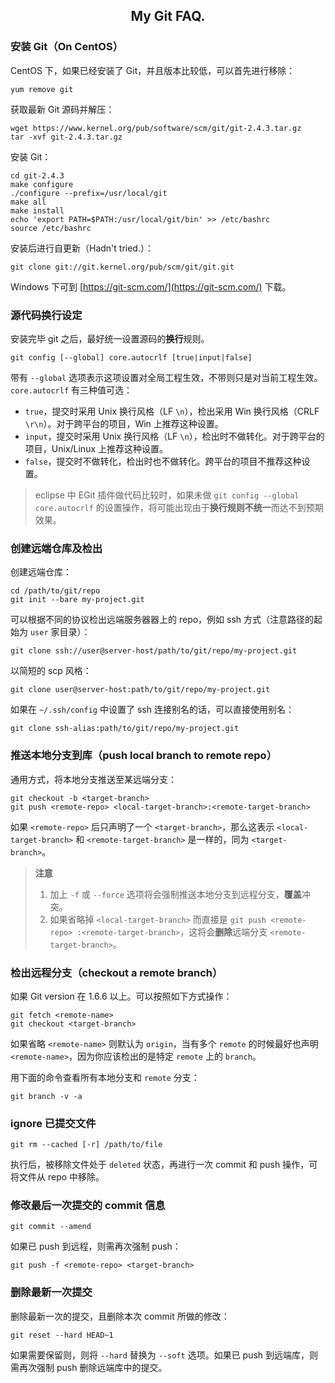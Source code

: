 ## <center>My Git FAQ.</center>

### 安装 Git（On CentOS）

CentOS 下，如果已经安装了 Git，并且版本比较低，可以首先进行移除：

	yum remove git

获取最新 Git 源码并解压：

	wget https://www.kernel.org/pub/software/scm/git/git-2.4.3.tar.gz
	tar -xvf git-2.4.3.tar.gz

安装 Git：

	cd git-2.4.3
	make configure
	./configure --prefix=/usr/local/git
	make all
	make install
	echo 'export PATH=$PATH:/usr/local/git/bin' >> /etc/bashrc
	source /etc/bashrc

安装后进行自更新（Hadn't tried.）：

	git clone git://git.kernel.org/pub/scm/git/git.git

Windows 下可到 [https://git-scm.com/](https://git-scm.com/) 下载。

### 源代码换行设定

安装完毕 git 之后，最好统一设置源码的**换行**规则。

	git config [--global] core.autocrlf [true|input|false]

带有 `--global` 选项表示这项设置对全局工程生效，不带则只是对当前工程生效。`core.autocrlf` 有三种值可选：

 - `true`，提交时采用 Unix 换行风格（LF `\n`），检出采用 Win 换行风格（CRLF `\r\n`）。对于跨平台的项目，Win 上推荐这种设置。
 - `input`，提交时采用 Unix 换行风格（LF `\n`），检出时不做转化。对于跨平台的项目，Unix/Linux 上推荐这种设置。
 - `false`，提交时不做转化，检出时也不做转化。跨平台的项目不推荐这种设置。

 > eclipse 中 EGit 插件做代码比较时，如果未做 `git config --global core.autocrlf` 的设置操作，将可能出现由于**换行规则不统一**而达不到预期效果。

### 创建远端仓库及检出

创建远端仓库：

	cd /path/to/git/repo
	git init --bare my-project.git

可以根据不同的协议检出远端服务器器上的 repo，例如 ssh 方式（注意路径的起始为 `user` 家目录）：

	git clone ssh://user@server-host/path/to/git/repo/my-project.git

以简短的 scp 风格：

	git clone user@server-host:path/to/git/repo/my-project.git

如果在 `~/.ssh/config` 中设置了 ssh 连接别名的话，可以直接使用别名：

	git clone ssh-alias:path/to/git/repo/my-project.git

### 推送本地分支到库（push local branch to remote repo）

通用方式，将本地分支推送至某远端分支：

	git checkout -b <target-branch>
	git push <remote-repo> <local-target-branch>:<remote-target-branch>

如果 `<remote-repo>` 后只声明了一个 `<target-branch>`，那么这表示 `<local-target-branch>` 和 `<remote-target-branch>` 是一样的，同为 `<target-branch>`。

 > **注意**
 > 
 > 1. 加上 `-f` 或 `--force` 选项将会强制推送本地分支到远程分支，**覆盖**冲突。
 > 2. 如果省略掉 `<local-target-branch>` 而直接是 `git push <remote-repo> :<remote-target-branch>`，这将会**删除**远端分支 `<remote-target-branch>`。

### 检出远程分支（checkout a remote branch）

如果 Git version 在 1.6.6 以上。可以按照如下方式操作：

	git fetch <remote-name>
	git checkout <target-branch>

如果省略 `<remote-name>` 则默认为 `origin`，当有多个 `remote` 的时候最好也声明 `<remote-name>`，因为你应该检出的是特定 `remote` 上的 `branch`。

用下面的命令查看所有本地分支和 `remote` 分支：

	git branch -v -a

### ignore 已提交文件

	git rm --cached [-r] /path/to/file

执行后，被移除文件处于 `deleted` 状态，再进行一次 commit 和 push 操作，可将文件从 repo 中移除。

### 修改最后一次提交的 commit 信息

	git commit --amend

如果已 push 到远程，则需再次强制 push：

	git push -f <remote-repo> <target-branch>

### 删除最新一次提交

删除最新一次的提交，且删除本次 commit 所做的修改：

	git reset --hard HEAD~1

如果需要保留则，则将 `--hard` 替换为 `--soft` 选项。如果已 push 到远端库，则需再次强制 push 删除远端库中的提交。
